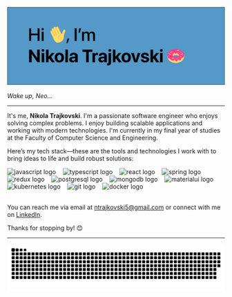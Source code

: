 <div align="center">
  <img src="https://github.com/nikitrajkovski/nikitrajkovski/blob/main/banner.svg" alt="Nikola Trajkovski" />
</div>

*Wake up, Neo...*

---

It's me, **Nikola Trajkovski**. I'm a passionate software engineer who enjoys solving complex problems. I enjoy building scalable applications and working with modern technologies. I'm currently in my final year of studies at the Faculty of Computer Science and Engineering.

Here’s my tech stack—these are the tools and technologies I work with to bring ideas to life and build robust solutions:

<div>
  <img src="https://cdn.jsdelivr.net/gh/devicons/devicon/icons/javascript/javascript-original.svg" height="50" alt="javascript logo"  />
  <img width="8" />
  <img src="https://cdn.jsdelivr.net/gh/devicons/devicon/icons/typescript/typescript-original.svg" height="50" alt="typescript logo"  />
  <img width="8" />
  <img src="https://cdn.jsdelivr.net/gh/devicons/devicon/icons/react/react-original.svg" height="50" alt="react logo"  />
  <img width="8" />
  <img src="https://cdn.jsdelivr.net/gh/devicons/devicon/icons/spring/spring-original.svg" height="50" alt="spring logo"  />
  <img width="8" />
  <img src="https://cdn.jsdelivr.net/gh/devicons/devicon/icons/redux/redux-original.svg" height="50" alt="redux logo"  />
  <img width="8" />
  <img src="https://cdn.jsdelivr.net/gh/devicons/devicon/icons/postgresql/postgresql-original.svg" height="50" alt="postgresql logo"  />
  <img width="8" />
  <img src="https://cdn.jsdelivr.net/gh/devicons/devicon/icons/mongodb/mongodb-original.svg" height="50" alt="mongodb logo"  />
  <img width="8" />
  <img src="https://cdn.jsdelivr.net/gh/devicons/devicon/icons/materialui/materialui-original.svg" height="50" alt="materialui logo"  />
  <img width="8" />
  <img src="https://cdn.jsdelivr.net/gh/devicons/devicon/icons/kubernetes/kubernetes-plain.svg" height="50" alt="kubernetes logo"  />
  <img width="8" />
  <img src="https://cdn.jsdelivr.net/gh/devicons/devicon/icons/git/git-original.svg" height="50" alt="git logo"  />
  <img width="8" />
  <img src="https://cdn.jsdelivr.net/gh/devicons/devicon/icons/docker/docker-original.svg" height="50" alt="docker logo"  />
</div><br/>

You can reach me via email at [ntrajkovski5@gmail.com](mailto:ntrajkovski5@gmail.com) or connect with me on [LinkedIn](https://www.linkedin.com/in/nikitrajkovski).

Thanks for stopping by! 😊

---
<div align="center"><img src="https://raw.githubusercontent.com/nikitrajkovski/nikitrajkovski/output/snake.svg" alt="Snake animation" /></div>
